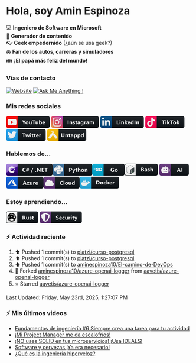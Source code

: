 # Hola, soy Amin Espinoza

:computer: **Ingeniero de Software en Microsoft**  
:pencil: **Generador de contenido**  
:eyeglasses: **Geek empedernido** (¿aún se usa geek?)  
:oncoming_automobile: **Fan de los autos, carreras y simuladores**  
:family: **¡El papá más feliz del mundo!**

### Vías de contacto

[![Website](https://img.shields.io/badge/aminespinoza.com-up-green?style=for-the-badge)][website]
[![Ask Me Anything !](https://img.shields.io/badge/Ask%20me-anything-1abc9c.svg?style=for-the-badge)](https://calendly.com/aminespinoza/consultoria)

### Mis redes sociales
[<img src="./assets/social/youtube.png"/>][youtube]
[<img src="./assets/social/instagram.png"/>][instagram]
[<img src="./assets/social/linkedin.png"/>][linkedin]
[<img src="./assets/social/tiktok.png"/>][linkedin]
[<img src="./assets/social/twitter.png"/>][twitter]
[<img src="./assets/social/untappd.png"/>][untappd]

### Hablemos de...
<img src="./assets/tech/csharp_dotnet.png"/><img src="./assets/tech/python.png"/><img src="./assets/tech/go.png"/><img src="./assets/tech/bash.png"/>
<img src="./assets/tech/ai.png"/><img src="./assets/tech/azure.png"/><img src="./assets/tech/cloud.png"/><img src="./assets/tech/docker.png"/>

### Estoy aprendiendo...
<img src="./assets/tech/rust.png"/> <img src="./assets/tech/security.png"/>


### :zap: Actividad reciente
<!--RECENT_ACTIVITY:start-->
1. ⬆️ Pushed 1 commit(s) to [platzi/curso-postgresql](https://github.com/platzi/curso-postgresql)<br>
2. ⬆️ Pushed 1 commit(s) to [platzi/curso-postgresql](https://github.com/platzi/curso-postgresql)<br>
3. ⬆️ Pushed 1 commit(s) to [aminespinoza10/El-camino-de-DevOps](https://github.com/aminespinoza10/El-camino-de-DevOps)<br>
4. 🔱 Forked [aminespinoza10/azure-openai-logger](https://github.com/aminespinoza10/azure-openai-logger) from [aavetis/azure-openai-logger](https://github.com/aavetis/azure-openai-logger)<br>
5. ⭐ Starred [aavetis/azure-openai-logger](https://github.com/aavetis/azure-openai-logger)<br>
<!--RECENT_ACTIVITY:end-->
<!--RECENT_ACTIVITY:last_update-->
Last Updated: Friday, May 23rd, 2025, 1:27:07 PM
<!--RECENT_ACTIVITY:last_update_end-->

### :zap: Mis últimos videos
<!-- YOUTUBE:START -->
- [Fundamentos de ingeniería #6 Siempre crea una tarea para tu actividad](https://www.youtube.com/watch?v=mKcrCymzep8)
- [¡Mi Project Manager me da escalofríos!](https://www.youtube.com/watch?v=70i-za19nsk)
- [¡NO uses SOLID en tus microservicios! ¡Usa IDEALS!](https://www.youtube.com/watch?v=RL4UUSjYD-E)
- [Software y cervezas ¡Ya era necesario!](https://www.youtube.com/watch?v=FcW4Zy0zHWk)
- [¿Qué es la ingeniería hiperveloz?](https://www.youtube.com/watch?v=7yQnEFOBsso)
<!-- YOUTUBE:END -->


[website]: https://aminespinoza.com/
[twitter]: https://twitter.com/aminespinoza
[youtube]: https://www.youtube.com/c/AminEspinoza
[linkedin]: https://www.linkedin.com/in/amin-espinoza-71b24661/
[instagram]: https://www.instagram.com/aminespinoza10/
[untappd]: https://untappd.com/user/aminespinoza
